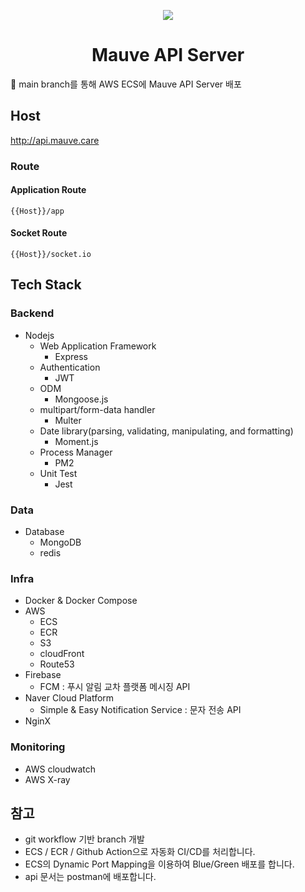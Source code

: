 <p align="center"><img src="https://user-images.githubusercontent.com/68677647/148726865-01d15dde-e2f4-4325-8672-d400a6744270.png"></p>
<h1 align="center">Mauve API Server</h1>

🚀 main branch를 통해 AWS ECS에 Mauve API Server 배포

## Host

http://api.mauve.care

### Route

#### Application Route

`{{Host}}/app`

#### Socket Route

`{{Host}}/socket.io`

## Tech Stack

### Backend

- Nodejs
  - Web Application Framework
    - Express
  - Authentication
    - JWT
  - ODM
    - Mongoose.js
  - multipart/form-data handler
    - Multer
  - Date library(parsing, validating, manipulating, and formatting)
    - Moment.js
  - Process Manager
    - PM2
  - Unit Test
    - Jest

### Data

- Database
  - MongoDB
  - redis

### Infra

- Docker & Docker Compose
- AWS
  - ECS
  - ECR
  - S3
  - cloudFront
  - Route53
- Firebase
  - FCM : 푸시 알림 교차 플랫폼 메시징 API
- Naver Cloud Platform
  - Simple & Easy Notification Service : 문자 전송 API
- NginX

### Monitoring

- AWS cloudwatch
- AWS X-ray

## 참고

- git workflow 기반 branch 개발
- ECS / ECR / Github Action으로 자동화 CI/CD를 처리합니다.
- ECS의 Dynamic Port Mapping을 이용하여 Blue/Green 배포를 합니다.
- api 문서는 postman에 배포합니다.